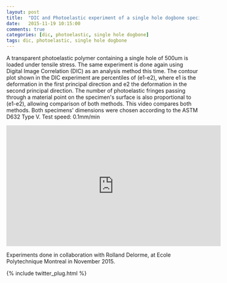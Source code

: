 ```yaml
---
layout: post
title:  "DIC and Photoelastic experiment of a single hole dogbone specimen under tensile stress"
date:   2015-11-19 10:15:00
comments: true
categories: [dic, photoelastic, single hole dogbone]
tags: dic, photoelastic, single hole dogbone
---
```


A transparent photoelastic polymer containing a single hole of 500um is loaded under tensile stress. The same experiment is done again using Digital Image Correlation (DIC) as an analysis method this time.
The contour plot shown in the DIC experiment are percentiles of (e1-e2), where e1 is the deformation in the first principal direction and e2 the deformation in the second principal direction. The number of photoelastic fringes passing through a material point on the specimen's surface is also proportional to (e1-e2), allowing comparison of both methods.
This video compares both methods.
Both specimens' dimensions were chosen according to the ASTM D632 Type V.
Test speed: 0.1mm/min

<iframe width="560" height="315" src="https://www.youtube.com/embed/8A4TIMLhqhM" frameborder="0" allowfullscreen></iframe>

Experiments done in collaboration with Rolland Delorme, at Ecole Polytechnique Montreal in November 2015.

{% include twitter_plug.html %}

